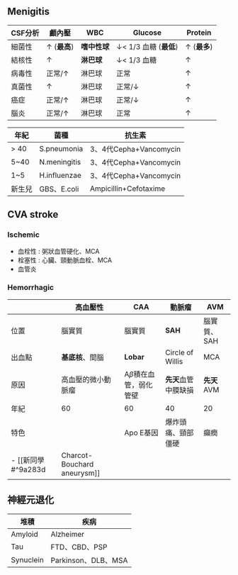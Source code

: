 ## Menigitis
| CSF分析    | 顱內壓  | WBC      | Glucose           | Protein   |
|------------|---------|----------|-------------------|-----------|
| 細菌性     | &uarr; (**最高**) | **嗜中性球** | &darr;< 1/3 血糖 (**最低**) | &uarr; (**最多**) |
| 結核性     | &uarr;      | **淋巴球**   | &darr;< 1/3 血糖        | &uarr;        |
| 病毒性     | 正常/&uarr; | 淋巴球   | 正常              | &uarr;        |
| 真菌性     | &uarr;      | 淋巴球   | 正常/&darr;           | &uarr;        |
| 癌症       | 正常/&uarr; | 淋巴球   | 正常/&darr;           | &uarr;        |
| 腦炎       | 正常/&uarr; | 淋巴球   | 正常              | &uarr;        |

| 年紀    | 菌種           | 抗生素                   |
| ----- | ------------ | --------------------- |
| \> 40 | S.pneumonia  | 3、4代Cepha+Vancomycin  |
| 5~40  | N.meningitis | 3、4代Cepha+Vancomycin  |
| 1~5   | H.influenzae | 3、4代Cepha+Vancomycin  |
| 新生兒   | GBS、E.coli   | Ampicillin+Cefotaxime |
## CVA stroke
### Ischemic
- 血栓性 : 粥狀血管硬化、MCA
- 栓塞性 : 心臟、頸動脈血栓、MCA
- 血管炎
### Hemorrhagic
|        | 高血壓性           | CAA                     | 動脈瘤             | AVM         |
|--------|--------------------|-------------------------|--------------------|-------------|
| 位置   | 腦實質             | 腦實質                  | **SAH**                | 腦實質、SAH |
| 出血點 | **基底核**、間腦       | **Lobar**                   | Circle of Willis   | MCA         |
| 原因   | 高血壓的微小動脈瘤 | A$\beta$積在血管，弱化管壁 | **先天**血管中膜缺損   | **先天**AVM     |
| 年紀   | 60                 | 60                      | 40                 | 20          |
| 特色   |                    | Apo E基因               | 爆炸頭痛、頸部僵硬 | 癲癇        |
- [[新同學#^9a283d|Charcot-Bouchard aneurysm]]
## 神經元退化
| 堆積      | 疾病                |
|-----------|---------------------|
| Amyloid   | Alzheimer           |
| Tau       | FTD、CBD、PSP       |
| Synuclein | Parkinson、DLB、MSA |